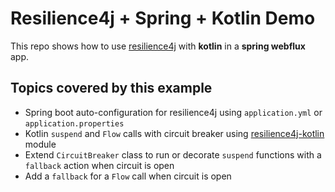 # Resilience4j + Spring + Kotlin Demo

This repo shows how to use [resilience4j](https://resilience4j.readme.io/) with **kotlin** in a **spring webflux** app.

## Topics covered by this example

* Spring boot auto-configuration for resilience4j using `application.yml` or `application.properties`
* Kotlin `suspend` and `Flow` calls with circuit breaker
  using [resilience4j-kotlin](https://resilience4j.readme.io/v1.7.0/docs/getting-started-4) module
* Extend `CircuitBreaker` class to run or decorate `suspend` functions with a `fallback` action when circuit is open
* Add a `fallback` for a `Flow` call when circuit is open
